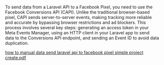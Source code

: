 To send data from a Laravel API to a Facebook Pixel, you need to use the Facebook Conversions API (CAPI). Unlike the traditional browser-based pixel, CAPI sends server-to-server events, making tracking more reliable and accurate by bypassing browser restrictions and ad blockers. 
This process involves several key steps: generating an access token in your Meta Events Manager, using an HTTP client in your Laravel app to send data to the Conversions API endpoint, and sending an Event ID to avoid data duplication. 

[how to manual data send laravel api to facebook pixel simple project create.pdf](https://github.com/user-attachments/files/22166526/how.to.manual.data.send.laravel.api.to.facebook.pixel.simple.project.create.pdf)

